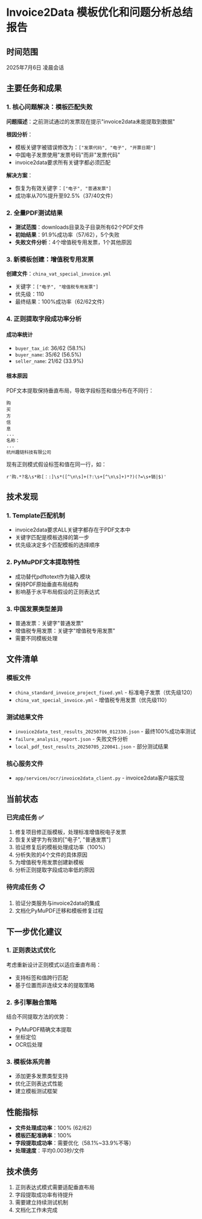 # Invoice2Data 模板优化和问题分析总结报告

## 时间范围
2025年7月6日 凌晨会话

## 主要任务和成果

### 1. 核心问题解决：模板匹配失败
**问题描述**：之前测试通过的发票现在提示"invoice2data未能提取到数据"

**根因分析**：
- 模板关键字被错误修改为：`["发票代码", "电子", "开票日期"]`
- 中国电子发票使用"发票号码"而非"发票代码"
- invoice2data要求所有关键字都必须匹配

**解决方案**：
- 恢复为有效关键字：`["电子", "普通发票"]`
- 成功率从70%提升至92.5%（37/40文件）

### 2. 全量PDF测试结果
- **测试范围**：downloads目录及子目录所有62个PDF文件
- **初始结果**：91.9%成功率（57/62），5个失败
- **失败文件分析**：4个增值税专用发票，1个其他原因

### 3. 新模板创建：增值税专用发票
**创建文件**：`china_vat_special_invoice.yml`
- 关键字：`["电子", "增值税专用发票"]`
- 优先级：110
- 最终结果：100%成功率（62/62文件）

### 4. 正则提取字段成功率分析

#### 成功率统计
- `buyer_tax_id`: 36/62 (58.1%)
- `buyer_name`: 35/62 (56.5%) 
- `seller_name`: 21/62 (33.9%)

#### 根本原因
PDF文本提取保持垂直布局，导致字段标签和值分布在不同行：
```
购
买
方
信
息
...
名称：
...
杭州趣链科技有限公司
```

现有正则模式假设标签和值在同一行，如：
```regex
r'购.*?名\s*称[：:]\s*([^\n\s]+(?:\s+[^\n\s]+)*?)(?=\s+销|$)'
```

## 技术发现

### 1. Template匹配机制
- invoice2data要求ALL关键字都存在于PDF文本中
- 关键字匹配是模板选择的第一步
- 优先级决定多个匹配模板的选择顺序

### 2. PyMuPDF文本提取特性
- 成功替代pdftotext作为输入模块
- 保持PDF原始垂直布局结构
- 影响基于水平布局假设的正则表达式

### 3. 中国发票类型差异
- 普通发票：关键字"普通发票"
- 增值税专用发票：关键字"增值税专用发票"
- 需要不同模板处理

## 文件清单

### 模板文件
- `china_standard_invoice_project_fixed.yml` - 标准电子发票（优先级120）
- `china_vat_special_invoice.yml` - 增值税专用发票（优先级110）

### 测试结果文件
- `invoice2data_test_results_20250706_012330.json` - 最终100%成功率测试
- `failure_analysis_report.json` - 失败文件分析
- `local_pdf_test_results_20250705_220041.json` - 部分测试结果

### 核心服务文件
- `app/services/ocr/invoice2data_client.py` - invoice2data客户端实现

## 当前状态

### 已完成任务 ✅
1. 修复项目修正版模板，处理标准增值税电子发票
2. 恢复关键字为有效的["电子", "普通发票"]
3. 验证修复后的模板处理成功率（100%）
4. 分析失败的4个文件的具体原因
5. 为增值税专用发票创建新模板
6. 分析正则提取字段成功率低的原因

### 待完成任务 📋
1. 验证分类服务与invoice2data的集成
2. 文档化PyMuPDF迁移和模板修复过程

## 下一步优化建议

### 1. 正则表达式优化
考虑重新设计正则模式以适应垂直布局：
- 支持标签和值跨行匹配
- 基于位置而非连续文本的提取策略

### 2. 多引擎融合策略
结合不同提取方法的优势：
- PyMuPDF精确文本提取
- 坐标定位
- OCR后处理

### 3. 模板体系完善
- 添加更多发票类型支持
- 优化正则表达式性能
- 建立模板测试框架

## 性能指标
- **文件处理成功率**：100% (62/62)
- **模板匹配准确率**：100%
- **字段提取成功率**：需要优化（58.1%~33.9%不等）
- **处理速度**：平均0.003秒/文件

## 技术债务
1. 正则表达式模式需要适配垂直布局
2. 字段提取成功率有待提升
3. 需要建立持续测试机制
4. 文档化工作未完成